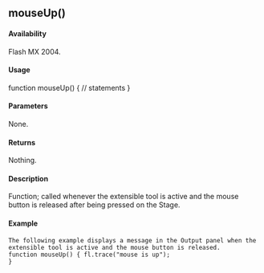 ## mouseUp()

#### Availability

Flash MX 2004.

#### Usage

function mouseUp() {
// statements
}

#### Parameters

None.

#### Returns

Nothing.

#### Description

Function; called whenever the extensible tool is active and the mouse button is released after being pressed on the Stage.

#### Example

```
The following example displays a message in the Output panel when the extensible tool is active and the mouse button is released.
function mouseUp() { fl.trace("mouse is up");
}

```